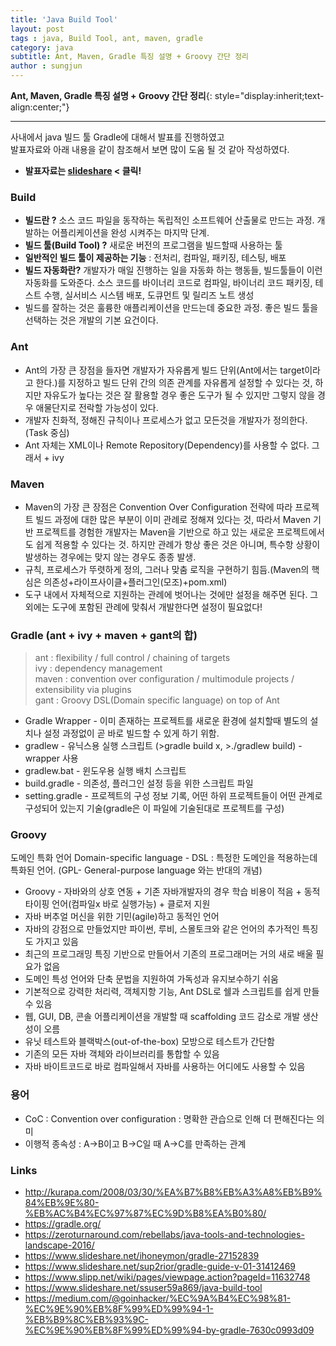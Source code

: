 ```yaml
---
title: 'Java Build Tool'  
layout: post  
tags : java, Build Tool, ant, maven, gradle
category: java
subtitle: Ant, Maven, Gradle 특징 설명 + Groovy 간단 정리
author : sungjun
---
```


**Ant, Maven, Gradle 특징 설명 + Groovy 간단 정리**{: style="display:inherit;text-align:center;"}

---

사내에서 java 빌드 툴 Gradle에 대해서 발표를 진행하였고   
발표자료와 아래 내용을 같이 참조해서 보면 많이 도움 될 것 같아 작성하였다.  
- **발표자료는 [slideshare](https://www.slideshare.net/SungjunGwon1/gradle-89730981) < 클릭!**

### Build

- **빌드란 ?** 소스 코드 파일을 동작하는 독립적인 소프트웨어 산출물로 만드는 과정. 개발하는 어플리케이션을 완성 시켜주는 마지막 단계.
- **빌드 툴(Build Tool) ?** 새로운 버전의 프로그램을 빌드할때 사용하는 툴
- **일반적인 빌드 툴이 제공하는 기능** : 전처리, 컴파일, 패키징, 테스팅, 배포
- **빌드 자동화란?** 개발자가 매일 진행하는 일을 자동화 하는 행동들, 빌드툴들이 이런 자동화를 도와준다. 소스 코드를 바이너리 코드로 컴파일, 바이너리 코드 패키징, 테스트 수행, 실서비스 시스템 배포, 도큐먼트 및 릴리즈 노트 생성
- 빌드를 잘하는 것은 훌륭한 애플리케이션을 만드는데 중요한 과정. 좋은 빌드 툴을 선택하는 것은 개발의 기본 요건이다.

### Ant

-  Ant의 가장 큰 장점을 들자면 개발자가 자유롭게 빌드 단위(Ant에서는 target이라고 한다.)를 지정하고 빌드 단위 간의 의존 관계를 자유롭게 설정할 수 있다는 것, 하지만 자유도가 높다는 것은 잘 활용할 경우 좋은 도구가 될 수 있지만 그렇지 않을 경우 애물단지로 전락할 가능성이 있다.
- 개발자 친화적, 정해진 규칙이나 프로세스가 없고 모든것을 개발자가 정의한다. (Task 중심)
- Ant 자체는 XML이나 Remote Repository(Dependency)를 사용할 수 없다. 그래서 + ivy

### Maven

- Maven의 가장 큰 장점은 Convention Over Configuration 전략에 따라 프로젝트 빌드 과정에 대한 많은 부분이 이미 관례로 정해져 있다는 것, 따라서 Maven 기반 프로젝트를 경험한 개발자는 Maven을 기반으로 하고 있는 새로운 프로젝트에서도 쉽게 적용할 수 있다는 것. 하지만 관례가 항상 좋은 것은 아니며, 특수항 상황이 발생하는 경우에는 맞지 않는 경우도 종종 발생.
- 규칙, 프로세스가 뚜렷하게 정의, 그러나 맞춤 로직을 구현하기 힘듬.(Maven의 핵심은 의존성+라이프사이클+플러그인(모조)+pom.xml)
- 도구 내에서 자체적으로 지원하는 관례에 벗어나는 것에만 설정을 해주면 된다. 그 외에는 도구에 포함된 관례에 맞춰서 개발한다면 설정이 필요없다!

### Gradle (ant + ivy + maven + gant의 합)

> ant : flexibility / full control / chaining of targets   
 ivy : dependency management   
 maven : convention over configuration / multimodule projects / extensibility via plugins   
 gant : Groovy DSL(Domain specific language) on top of Ant   

- Gradle Wrapper - 이미 존재하는 프로젝트를 새로운 환경에 설치할때 별도의 설치나 설정 과정없이 곧 바로 빌드할 수 있게 하기 위함.
- gradlew - 유닉스용 실행 스크립트 (>gradle build x, >./gradlew build) - wrapper 사용
- gradlew.bat - 윈도우용 실행 배치 스크립트
- build.gradle - 의존성, 플러그인 설정 등을 위한 스크립트 파일
- setting.gradle - 프로젝트의 구성 정보 기록, 어떤 하위 프로젝트들이 어떤 관계로 구성되어 있는지 기술(gradle은 이 파일에 기술된대로 프로젝트를 구성)

### Groovy

도메인 특화 언어 Domain-specific language - DSL : 특정한 도메인을 적용하는데 특화된 언어. (GPL- General-purpose language 와는 반대의 개념)
- Groovy - 자바와의 상호 연동 + 기존 자바개발자의 경우 학습 비용이 적음 + 동적 타이핑 언어(컴파일x 바로 실행가능) + 클로저 지원
- 자바 버추얼 머신을 위한 기민(agile)하고 동적인 언어
- 자바의 강점으로 만들었지만 파이썬, 루비, 스몰토크와 같은 언어의 추가적인 특징도 가지고 있음
- 최근의 프로그래밍 특징 기반으로 만들어서 기존의 프로그래머는 거의 새로 배울 필요가 없음
- 도메인 특성 언어와 단축 문법을 지원하여 가독성과 유지보수하기 쉬움
- 기본적으로 강력한 처리력, 객체지항 기능, Ant DSL로 쉘과 스크립트를 쉽게 만들 수 있음
- 웹, GUI, DB, 콘솔 어플리케이션을 개발할 때 scaffolding 코드 감소로 개발 생산성이 오름
- 유닛 테스트와 블랙박스(out-of-the-box) 모방으로 테스트가 간단함
- 기존의 모든 자바 객체와 라이브러리를 통합할 수 있음
- 자바 바이트코드로 바로 컴파일해서 자바를 사용하는 어디에도 사용할 수 있음

### 용어
- CoC : Convention over configuration : 명확한 관습으로 인해 더 편해진다는 의미
- 이행적 종속성 :  A->B이고 B->C일 때 A->C를 만족하는 관계

### Links
- <http://kurapa.com/2008/03/30/%EA%B7%B8%EB%A3%A8%EB%B9%84%EB%9E%80-%EB%AC%B4%EC%97%87%EC%9D%B8%EA%B0%80/>
- <https://gradle.org/>
- <https://zeroturnaround.com/rebellabs/java-tools-and-technologies-landscape-2016/>
- <https://www.slideshare.net/ihoneymon/gradle-27152839>
- <https://www.slideshare.net/sup2rior/gradle-guide-v-01-31412469>
- <https://www.slipp.net/wiki/pages/viewpage.action?pageId=11632748>
- <https://www.slideshare.net/ssuser59a869/java-build-tool>
- <https://medium.com/@goinhacker/%EC%9A%B4%EC%98%81-%EC%9E%90%EB%8F%99%ED%99%94-1-%EB%B9%8C%EB%93%9C-%EC%9E%90%EB%8F%99%ED%99%94-by-gradle-7630c0993d09>
